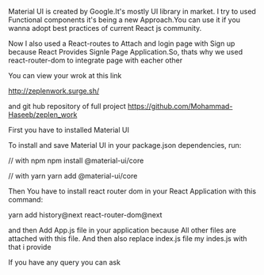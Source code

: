 Material UI is created by Google.It's mostly  UI library  in market.
I try to used Functional components it's being a new Approach.You can use it if you wanna adopt best practices of current React js community.

 Now I also used a React-routes to Attach and login page with Sign up because React Provides Signle Page Application.So, thats why we used react-router-dom to integrate page with eacher other
   
 You can  view your wrok at this link
 
http://zeplenwork.surge.sh/
   
   and git hub repository of full project
   https://github.com/Mohammad-Haseeb/zeplen_work
   

First you have to installed Material UI

To install and save Material UI in your package.json dependencies, run:

// with npm
npm install @material-ui/core

// with yarn
yarn add @material-ui/core


Then You have to install react router dom in your React Application
with this command:

yarn add  history@next react-router-dom@next

and  then Add App.js file in your application because All other files are attached with this file.
And then also replace index.js file my indes.js with that i provide 

If you have any query you can ask
